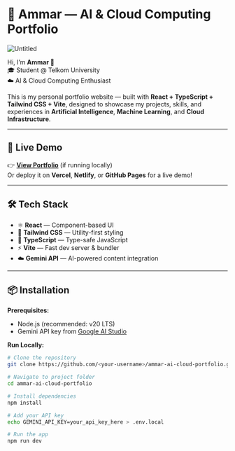 # 🧠 Ammar — AI & Cloud Computing Portfolio

![Untitled](https://github.com/user-attachments/assets/5c826242-6db7-482f-910a-f793f8d5ef48)


Hi, I’m **Ammar 👋**  
🎓 Student @ Telkom University  
☁️ AI & Cloud Computing Enthusiast

This is my personal portfolio website — built with **React + TypeScript + Tailwind CSS + Vite**, designed to showcase my projects, skills, and experiences in **Artificial Intelligence**, **Machine Learning**, and **Cloud Infrastructure**.

---

## 🚀 Live Demo
👉 **[View Portfolio](http://localhost:5173/)** (if running locally)  
Or deploy it on **Vercel**, **Netlify**, or **GitHub Pages** for a live demo!

---

## 🛠️ Tech Stack
- ⚛️ **React** — Component-based UI  
- 💅 **Tailwind CSS** — Utility-first styling  
- 🧩 **TypeScript** — Type-safe JavaScript  
- ⚡ **Vite** — Fast dev server & bundler  
- ☁️ **Gemini API** — AI-powered content integration  

---

## 📦 Installation

**Prerequisites:**  
- Node.js (recommended: v20 LTS)  
- Gemini API key from [Google AI Studio](https://aistudio.google.com/app/apikey)

**Run Locally:**
```bash
# Clone the repository
git clone https://github.com/<your-username>/ammar-ai-cloud-portfolio.git

# Navigate to project folder
cd ammar-ai-cloud-portfolio

# Install dependencies
npm install

# Add your API key
echo GEMINI_API_KEY=your_api_key_here > .env.local

# Run the app
npm run dev

